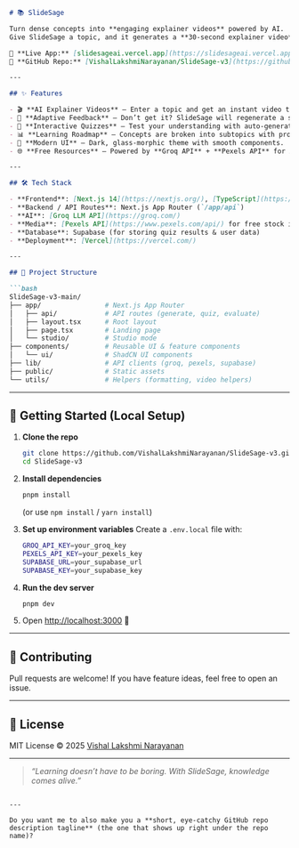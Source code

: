 

````markdown
# 📚 SlideSage

Turn dense concepts into **engaging explainer videos** powered by AI.  
Give SlideSage a topic, and it generates a **30-second explainer video** with visuals, narration, and interactive quizzes to make learning stick.

🔗 **Live App:** [slidesageai.vercel.app](https://slidesageai.vercel.app)  
🔗 **GitHub Repo:** [VishalLakshmiNarayanan/SlideSage-v3](https://github.com/VishalLakshmiNarayanan/SlideSage-v3)

---

## ✨ Features

- 🎬 **AI Explainer Videos** – Enter a topic and get an instant video that simplifies it in under 30 seconds.
- 🔄 **Adaptive Feedback** – Don’t get it? SlideSage will regenerate a simpler explanation until you do.
- 📝 **Interactive Quizzes** – Test your understanding with auto-generated MCQs and view results.
- 📊 **Learning Roadmap** – Concepts are broken into subtopics with progress tracking.
- 🎨 **Modern UI** – Dark, glass-morphic theme with smooth components.
- 🌐 **Free Resources** – Powered by **Groq API** + **Pexels API** for AI + free stock visuals.

---

## 🛠️ Tech Stack

- **Frontend**: [Next.js 14](https://nextjs.org/), [TypeScript](https://www.typescriptlang.org/), [TailwindCSS](https://tailwindcss.com/)  
- **Backend / API Routes**: Next.js App Router (`/app/api`)  
- **AI**: [Groq LLM API](https://groq.com/)  
- **Media**: [Pexels API](https://www.pexels.com/api/) for free stock images & videos  
- **Database**: Supabase (for storing quiz results & user data)  
- **Deployment**: [Vercel](https://vercel.com/)

---

## 📂 Project Structure

```bash
SlideSage-v3-main/
├── app/                # Next.js App Router
│   ├── api/            # API routes (generate, quiz, evaluate)
│   ├── layout.tsx      # Root layout
│   ├── page.tsx        # Landing page
│   └── studio/         # Studio mode
├── components/         # Reusable UI & feature components
│   └── ui/             # ShadCN UI components
├── lib/                # API clients (groq, pexels, supabase)
├── public/             # Static assets
└── utils/              # Helpers (formatting, video helpers)
````

---

## 🚀 Getting Started (Local Setup)

1. **Clone the repo**

   ```bash
   git clone https://github.com/VishalLakshmiNarayanan/SlideSage-v3.git
   cd SlideSage-v3
   ```

2. **Install dependencies**

   ```bash
   pnpm install
   ```

   (or use `npm install` / `yarn install`)

3. **Set up environment variables**
   Create a `.env.local` file with:

   ```bash
   GROQ_API_KEY=your_groq_key
   PEXELS_API_KEY=your_pexels_key
   SUPABASE_URL=your_supabase_url
   SUPABASE_KEY=your_supabase_key
   ```

4. **Run the dev server**

   ```bash
   pnpm dev
   ```

5. Open [http://localhost:3000](http://localhost:3000) 🚀

---


## 🤝 Contributing

Pull requests are welcome! If you have feature ideas, feel free to open an issue.

---

## 📜 License

MIT License © 2025 [Vishal Lakshmi Narayanan](https://github.com/VishalLakshmiNarayanan)

---

> *“Learning doesn’t have to be boring. With SlideSage, knowledge comes alive.”*

```

---

Do you want me to also make you a **short, eye-catchy GitHub repo description tagline** (the one that shows up right under the repo name)?
```
